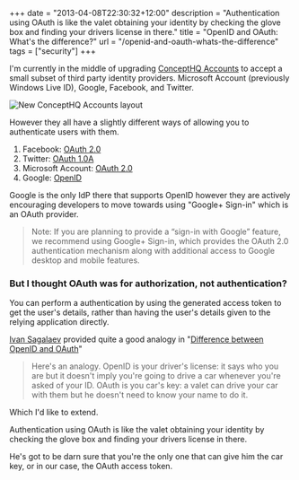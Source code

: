 +++
date = "2013-04-08T22:30:32+12:00"
description = "Authentication using OAuth is like the valet obtaining your identity by checking the glove box and finding your drivers license in there."
title = "OpenID and OAuth: What's the difference?"
url = "/openid-and-oauth-whats-the-difference"
tags = ["security"]
+++

I'm currently in the middle of upgrading [ConceptHQ Accounts](https://accounts.concepthq.net "ConceptHq | Accounts") to accept a small subset of third party identity providers. Microsoft Account (previously Windows Live ID), Google, Facebook, and Twitter. 

![New ConceptHQ Accounts layout](/images/accounts-upgrade.png)

However they all have a slightly different ways of allowing you to authenticate users with them.

1. Facebook: [OAuth 2.0](http://developers.facebook.com/docs/reference/dialogs/oauth/)
2. Twitter: [OAuth 1.0A](https://dev.twitter.com/docs/auth/oauth)
3. Microsoft Account: [OAuth 2.0](http://msdn.microsoft.com/en-us/library/live/hh243647.aspx)
4. Google: [OpenID](https://developers.google.com/accounts/docs/OpenID)

Google is the only IdP there that supports OpenID however they are actively encouraging developers to move towards using "Google+ Sign-in" which is an OAuth provider.

>Note: If you are planning to provide a “sign-in with Google” feature, we recommend using Google+ Sign-in, which provides the OAuth 2.0 authentication mechanism along with additional access to Google desktop and mobile features.

### But I thought OAuth was for authorization, not authentication?

You can perform a authentication by using the generated access token to get the user's details, rather than having the user's details given to the relying application directly.

[Ivan Sagalaev](http://softwaremaniacs.org/about/en/ "Ivan Sagalaev") provided quite a good analogy in "[Difference between OpenID and OAuth](http://softwaremaniacs.org/blog/2011/07/14/openid-oauth-difference/en/ "Software Maniacs blog » Difference between OpenID and OAuth")"

>Here's an analogy. OpenID is your driver's license: it says who you are but it doesn't imply you're going to drive a car whenever you're asked of your ID. OAuth is you car's key: a valet can drive your car with them but he doesn't need to know your name to do it.

Which I'd like to extend.

Authentication using OAuth is like the valet obtaining your identity by checking the glove box and finding your drivers license in there.

He's got to be darn sure that you're the only one that can give him the car key, or in our case, the OAuth access token.